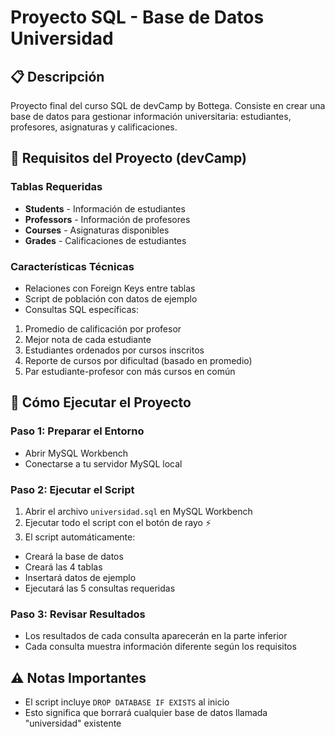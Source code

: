 # Proyecto SQL - Base de Datos Universidad

## 📋 Descripción

Proyecto final del curso SQL de devCamp by Bottega. Consiste en crear una base de datos para gestionar información universitaria: estudiantes, profesores, asignaturas y calificaciones.

## 🎯 Requisitos del Proyecto (devCamp)

### Tablas Requeridas
- **Students** - Información de estudiantes
- **Professors** - Información de profesores  
- **Courses** - Asignaturas disponibles
- **Grades** - Calificaciones de estudiantes

### Características Técnicas
- Relaciones con Foreign Keys entre tablas
- Script de población con datos de ejemplo
- Consultas SQL específicas:
 1. Promedio de calificación por profesor
 2. Mejor nota de cada estudiante
 3. Estudiantes ordenados por cursos inscritos
 4. Reporte de cursos por dificultad (basado en promedio)
 5. Par estudiante-profesor con más cursos en común

## 🚀 Cómo Ejecutar el Proyecto

### Paso 1: Preparar el Entorno
- Abrir MySQL Workbench
- Conectarse a tu servidor MySQL local

### Paso 2: Ejecutar el Script
1. Abrir el archivo `universidad.sql` en MySQL Workbench
2. Ejecutar todo el script con el botón de rayo ⚡
3. El script automáticamente:
  - Creará la base de datos
  - Creará las 4 tablas
  - Insertará datos de ejemplo
  - Ejecutará las 5 consultas requeridas

### Paso 3: Revisar Resultados
- Los resultados de cada consulta aparecerán en la parte inferior
- Cada consulta muestra información diferente según los requisitos

## ⚠️ Notas Importantes

- El script incluye `DROP DATABASE IF EXISTS` al inicio
- Esto significa que borrará cualquier base de datos llamada "universidad" existente